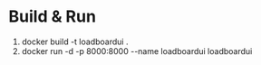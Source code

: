 # Build & Run
1. docker build -t loadboardui .
2. docker run -d -p 8000:8000 --name loadboardui loadboardui